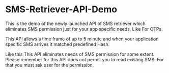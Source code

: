 # SMS-Retriever-API-Demo
This  is the demo of the newly launched API of SMS retriever which eliminates SMS permission just for your app specific needs, Like For OTPs.

This API allows a time frame of up to 5 minute and when your application specific SMS arrives it matched predefined Hash. 

Like this This API eliminates needs of SMS permission for some extent. Please remember for this API does not permit you to read existing SMS. For that you must ask user for the permission.
